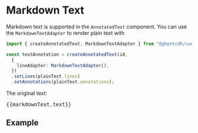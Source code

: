 # Markdown Text

Markdown text is supported in the `AnnotatedText` component. You can use the `MarkdownTextAdapter` to render plain text
with

```typescript
import { createAnnotatedText, MarkdownTextAdapter } from "@ghentcdh/vue-component-annotated-text";

const textAnnotation = createAnnotatedText(id,
  {
    lineAdapter: MarkdownTextAdapter(),
  })
  .setLines(plainText.lines)
  .setAnnotations(plainText.annotations);
```

The original text:
<pre>{{markdownText.text}}</pre>

## Example

<div id="plain-text-example"></div>
<div id="markdown-text-example"></div>

<script setup>
//
import { onMounted, onUnmounted, watch, watchEffect } from "vue";
import { createAnnotatedText, MarkdownTextAdapter, PlainTextAdapter } from "@ghentcdh/vue-component-annotated-text";
import { waitUntilElementExists, markdownText } from "@demo";
const id = `markdown-text-example`;

const id_   = `plain-text-example`;
waitUntilElementExists(id_).then((element) => {
console.log('----PlainTextAdapter', id_);
    createAnnotatedText(id_,
        {
            line: PlainTextAdapter(),
            annotation: {
                create: true,
                edit: true
            },
        })
    .setLines(markdownText.text)
    .setAnnotations(markdownText.annotations);
});

waitUntilElementExists(id).then((element) => {
console.log('----MarkdownTextAdapter', id_);
    createAnnotatedText(id,
        {
            line: MarkdownTextAdapter(),
            annotation: {
                create: true,
                edit: true
            },
        })
    .setLines(markdownText.text)
    .setAnnotations(markdownText.annotations);
});

</script>

